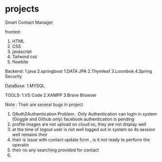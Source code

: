 # projects
Smart Contact Manager

fronted: 
  1. HTML
  2. CSS
  3. javascript
  4. Tailwind css
  5. flowbite
  
Backend:
  1.java
  2.springboot
      1.DATA JPA
      2.Thymleaf
      3.Loombok
      4.Spring Security

DataBase:
  1.MYSQL

TOOLS:
1.VS Code
2.XAMPP
3.Brave Browser



Note : Their are several bugs in project
1. OAuth2Authentication Problem . Only Authentication can login in system (Goggle and Github only) facebook authentication is pending
2. profile images are not upload on cloud so, they are not display well
3. at the time of logout user is not well logged out in system so its session  well remains their
4. their is issue with contact update form , is it not ready to perform the operatin
5. their no any searching provided for contact
6. 
